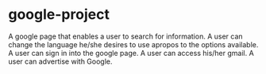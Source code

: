 # google-project

A google page that enables a user to search for information.
A user can change the language he/she desires to use apropos to the options available.
A user can sign in into the google page.
A user can access his/her gmail.
A user can advertise with Google.
